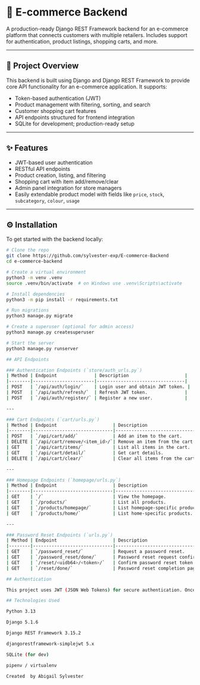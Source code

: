# 🛒 E-commerce Backend

A production-ready Django REST Framework backend for an e-commerce platform that connects customers with multiple retailers. Includes support for authentication, product listings, shopping carts, and more.

---

## 📖 Project Overview

This backend is built using Django and Django REST Framework to provide core API functionality for an e-commerce application. It supports:
- Token-based authentication (JWT)
- Product management with filtering, sorting, and search
- Customer shopping cart features
- API endpoints structured for frontend integration
- SQLite for development; production-ready setup

---

## ✨ Features

- JWT-based user authentication
- RESTful API endpoints
- Product creation, listing, and filtering
- Shopping cart with item add/remove/clear
- Admin panel integration for store managers
- Easily extendable product model with fields like `price`, `stock`, `subcategory`, `colour`, `usage`

---

## ⚙️ Installation

To get started with the backend locally:

```bash
# Clone the repo
git clone https://github.com/sylvester-exp/E-commerce-Backend
cd e-commerce-backend

# Create a virtual environment
python3 -m venv .venv
source .venv/bin/activate  # on Windows use .venv\Scripts\activate

# Install dependencies
python3 -m pip install -r requirements.txt

# Run migrations
python3 manage.py migrate

# Create a superuser (optional for admin access)
python3 manage.py createsuperuser

# Start the server
python3 manage.py runserver

## API Endpoints

### Authentication Endpoints (`store/auth_urls.py`)
| Method | Endpoint              | Description                     |
|--------|-----------------------|---------------------------------|
| POST   | `/api/auth/login/`    | Login user and obtain JWT token. |
| POST   | `/api/auth/refresh/`  | Refresh JWT token.              |
| POST   | `/api/auth/register/` | Register a new user.            |

---

### Cart Endpoints (`cart/urls.py`)
| Method | Endpoint                     | Description                        |
|--------|------------------------------|------------------------------------|
| POST   | `/api/cart/add/`             | Add an item to the cart.           |
| DELETE | `/api/cart/remove/<item_id>/`| Remove an item from the cart.      |
| GET    | `/api/cart/items/`           | List all items in the cart.        |
| GET    | `/api/cart/detail/`          | Get cart details.                  |
| DELETE | `/api/cart/clear/`           | Clear all items from the cart.     |

---

### Homepage Endpoints (`homepage/urls.py`)
| Method | Endpoint                     | Description                        |
|--------|------------------------------|------------------------------------|
| GET    | `/`                          | View the homepage.                 |
| GET    | `/products/`                 | List all products.                 |
| GET    | `/products/homepage/`        | List homepage-specific products.   |
| GET    | `/products/home/`            | List home-specific products.       |

---

### Password Reset Endpoints (`urls.py`)
| Method | Endpoint                     | Description                        |
|--------|------------------------------|------------------------------------|
| GET    | `/password_reset/`           | Request a password reset.          |
| GET    | `/password_reset/done/`      | Password reset request confirmation.|
| GET    | `/reset/<uidb64>/<token>/`   | Confirm password reset token.      |
| GET    | `/reset/done/`               | Password reset completion page.    |

## Authentication

This project uses JWT (JSON Web Tokens) for secure authentication. Once a user logs in using /api/auth/login/, they receive an access and refresh token pair to interact with protected endpoints.

## Technologies Used

Python 3.13

Django 5.1.6

Django REST Framework 3.15.2

djangorestframework-simplejwt 5.x

SQLite (for dev)

pipenv / virtualenv

Created  by Abigail Sylvester